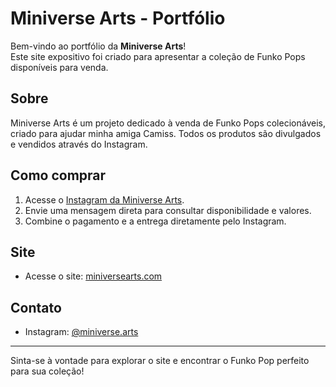# Miniverse Arts - Portfólio

Bem-vindo ao portfólio da **Miniverse Arts**!  
Este site expositivo foi criado para apresentar a coleção de Funko Pops disponíveis para venda.

## Sobre

Miniverse Arts é um projeto dedicado à venda de Funko Pops colecionáveis, criado para ajudar minha amiga Camiss. Todos os produtos são divulgados e vendidos através do Instagram.

## Como comprar

1. Acesse o [Instagram da Miniverse Arts](https://www.instagram.com/miniverse.arts).
2. Envie uma mensagem direta para consultar disponibilidade e valores.
3. Combine o pagamento e a entrega diretamente pelo Instagram.

## Site

- Acesse o site: [miniversearts.com]()

## Contato

- Instagram: [@miniverse.arts](https://www.instagram.com/miniverse.arts)

---

Sinta-se à vontade para explorar o site e encontrar o Funko Pop perfeito para sua coleção!

